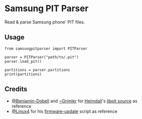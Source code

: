 # Samsung PIT Parser

Read & parse Samsung phone' PIT files.

## Usage

```py3
from samsungpitparser import PITParser

parser = PITParser("path/to/.pit")
parser.load_pit()

partitions = parser.partitions
print(partitions)
```

## Credits

* [@Benjamin-Dobell](https://github.com/Benjamin-Dobell) and [~Grimler](https://git.sr.ht/~grimler/) for [Heimdall](https://git.sr.ht/~grimler/Heimdall)'s [libpit source](https://github.com/Benjamin-Dobell/Heimdall/tree/master/libpit/source) as reference
* [@Linux4](https://github.com/Linux4) for his [firmware-update](https://github.com/Linux4/firmware-update) script as reference
